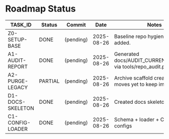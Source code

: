 # Roadmap Status

| TASK_ID | Status | Commit | Date | Notes |
|---|---|---|---|---|
| Z0-SETUP-BASE | DONE | (pending) | 2025-08-26 | Baseline repo hygiene files added. |
| A1-AUDIT-REPORT | DONE | (pending) | 2025-08-26 | Generated docs/AUDIT_CURRENT_STATE.md via tools/repo_audit.py |
| A2-PURGE-LEGACY | PARTIAL | (pending) | 2025-08-26 | Archive scaffold created; no moves yet to keep imports intact |
| D1-DOCS-SKELETON | DONE | (pending) | 2025-08-26 | Created docs skeleton files |
| C1-CONFIG-LOADER | DONE | (pending) | 2025-08-26 | Schema + loader + CLI + sample configs |
